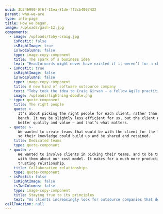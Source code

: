 ```yaml
---
uuid: 3b246990-0f6f-11ea-81de-ff3cb4003432
parent: who-we-are
type: info-page
title: How we began.
image: /uploads/gash-12.jpg
components:
  - image: /uploads/toby-craig.jpg
    isPostit: false
    isRightImage: true
    isTwoColumns: false
    type: image-copy-component
    title: The spark of a business idea
    text: "Headforwards might never have existed if it weren’t for a chance conversation at a barbecue. \rAgile practitioner Toby Parkins was talking with a product owner from a global corporation when the discussion turned to the difficulty of getting really good outsource developers.\r\n\n“He was talking about how you never get the right people, and how outsource companies just pull anyone off the bench to work on a project,” says Toby. “I knew instantly that I could put together a brilliant team for him – and the whole concept of Headforwards was founded in that moment.”"
  - isPostit: true
    isRightImage: false
    isTwoColumns: false
    type: image-copy-component
    title: A new kind of software outsource company
    text: "Toby took the idea to Craig Girvan – a fellow Agile practitioner – who had been thinking down similar lines. \n\nThey agreed that clients were short-changed by traditional outsourcers, who tend to prioritise their own business over that of their clients. \rThey sketched out a vision of a new kind of outsource company, built on three principles:"
    image: /uploads/lightning-doodle.png
  - type: quote-component
    title: The right people
    quote: >-
      It’s about picking the right people for each client, rather than running a
      bench. It may be slightly less efficient for us, but the client gets much
      better quality and value – and that’s what matters.
  - quote: >-
      We wanted to create teams that would be with the client for the long-term,
      so their knowledge could build up and be shared and retained.
    title: Dedicated teams
    type: quote-component
  - quote: >-
      We wanted to involve clients in picking their teams, and to be transparent
      with them about our cost model. It makes for a much more productive and
      trusting relationship.
    title: Collaborative relationships
    type: quote-component
  - isPostit: false
    isRightImage: false
    isTwoColumns: false
    type: image-copy-component
    title: Staying true to its principles
    text: "As clients increasingly look for outsource companies that deliver long-term value and competitive differentiation, Headforwards stands in good stead for the future. \r\n\n“Everything about our business is modelled around what a client could want. As long as we stay true to that, Headforwards will continue to grow.”"
callToAction: null
---
```

